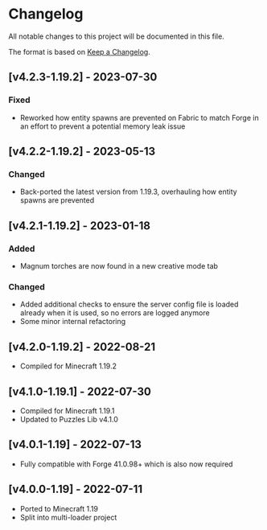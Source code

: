 # Changelog
All notable changes to this project will be documented in this file.

The format is based on [Keep a Changelog].

## [v4.2.3-1.19.2] - 2023-07-30
### Fixed
- Reworked how entity spawns are prevented on Fabric to match Forge in an effort to prevent a potential memory leak issue

## [v4.2.2-1.19.2] - 2023-05-13
### Changed
- Back-ported the latest version from 1.19.3, overhauling how entity spawns are prevented

## [v4.2.1-1.19.2] - 2023-01-18
### Added
- Magnum torches are now found in a new creative mode tab
### Changed
- Added additional checks to ensure the server config file is loaded already when it is used, so no errors are logged anymore
- Some minor internal refactoring

## [v4.2.0-1.19.2] - 2022-08-21
- Compiled for Minecraft 1.19.2

## [v4.1.0-1.19.1] - 2022-07-30
- Compiled for Minecraft 1.19.1
- Updated to Puzzles Lib v4.1.0

## [v4.0.1-1.19] - 2022-07-13
- Fully compatible with Forge 41.0.98+ which is also now required

## [v4.0.0-1.19] - 2022-07-11
- Ported to Minecraft 1.19
- Split into multi-loader project

[Keep a Changelog]: https://keepachangelog.com/en/1.0.0/
